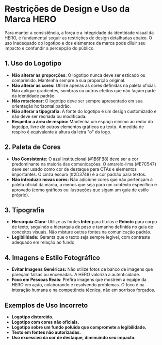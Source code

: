 # Restrições de Design e Uso da Marca HERO

Para manter a consistência, a força e a integridade da identidade visual da HERO, é fundamental seguir as restrições de design detalhadas abaixo. O uso inadequado do logotipo e dos elementos da marca pode diluir seu impacto e confundir a percepção do público.

## 1. Uso do Logotipo

*   **Não alterar as proporções:** O logotipo nunca deve ser esticado ou comprimido. Mantenha sempre a sua proporção original.
*   **Não alterar as cores:** Utilize apenas as cores definidas na paleta oficial. Não aplique gradientes, sombras ou outros efeitos que não façam parte da identidade padrão.
*   **Não rotacionar:** O logotipo deve ser sempre apresentado em sua orientação horizontal padrão.
*   **Não alterar a tipografia:** A fonte do logotipo é um design customizado e não deve ser recriada ou modificada.
*   **Respeitar a área de respiro:** Mantenha um espaço mínimo ao redor do logotipo, livre de outros elementos gráficos ou texto. A medida de respiro é equivalente à altura da letra "o" do logo.

## 2. Paleta de Cores

*   **Uso Consistente:** O azul institucional (#1B6FB8) deve ser a cor predominante na maioria das comunicações. O amarelo-lima (#E7C547) deve ser usado como cor de destaque para CTAs e elementos importantes. O cinza escuro (#2D3748) é a cor padrão para textos.
*   **Não introduzir novas cores:** Não adicione cores que não pertençam à paleta oficial da marca, a menos que seja para um contexto específico e aprovado (como gráficos ou ilustrações que sigam um guia de estilo próprio).

## 3. Tipografia

*   **Hierarquia Clara:** Utilize as fontes **Inter** para títulos e **Roboto** para corpo de texto, seguindo a hierarquia de peso e tamanho definida no guia de conceitos visuais. Não misture outras fontes na comunicação padrão.
*   **Legibilidade:** Garanta que o texto seja sempre legível, com contraste adequado em relação ao fundo.

## 4. Imagens e Estilo Fotográfico

*   **Evitar Imagens Genéricas:** Não utilize fotos de banco de imagens que pareçam falsas ou encenadas. A HERO valoriza a autenticidade.
*   **Foco em Pessoas Reais:** Prefira imagens que mostrem a equipe da HERO em ação, colaborando e resolvendo problemas. O foco é na interação humana e na competência técnica, não em sorrisos forçados.

## Exemplos de Uso Incorreto

*   **Logotipo distorcido.**
*   **Logotipo com cores não oficiais.**
*   **Logotipo sobre um fundo poluído que compromete a legibilidade.**
*   **Texto em fontes não autorizadas.**
*   **Uso excessivo da cor de destaque, diminuindo seu impacto.**